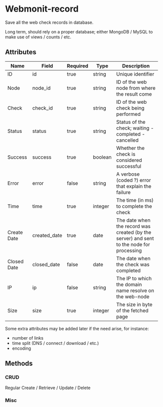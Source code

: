# Webmonit-record

Save all the web check records in database.

Long term, should rely on a proper database; either MongoDB / MySQL to make use of views / counts / etc.

## Attributes

Name | Field | Required | Type | Description 
---- | ---- | ---- | ---- | ----
ID | id | true | string | Unique identifier
Node | node_id | true | string | ID of the web node from where the result come
Check | check_id | true | string | ID of the web check being performed
Status | status | true | string | Status of the check; waiting - completed - cancelled
Success | success | true | boolean | Whether the check is considered successful
Error | error | false | string | A verbose (coded ?) error that explain the failure
Time | time | true | integer | The time (in ms) to complete the check
Create Date | created_date | true | date | The date when the record was created (by the server) and sent to the node for processing
Closed Date | closed_date | false | date | The date when the check was completed
IP | ip | false | string | The IP to which the domain name resolve on the web-node
Size | size | true | integer | The size in byte of the fetched page

Some extra attributes may be added later if the need arise, for instance: 
- number of links
- time split (DNS / connect / download / etc.)
- encoding

## Methods

### CRUD

Regular Create / Retrieve / Update / Delete

### Misc 
